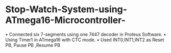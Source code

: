 # Stop-Watch-System-using-ATmega16-Microcontroller-
• Connected six 7-segments using one 7447 decoder in Proteus Software. • Using Timer1 in ATmega16 with CTC mode. • Used INT0,INT1,INT2 as Reset PB, Pause PB ,Resume PB
